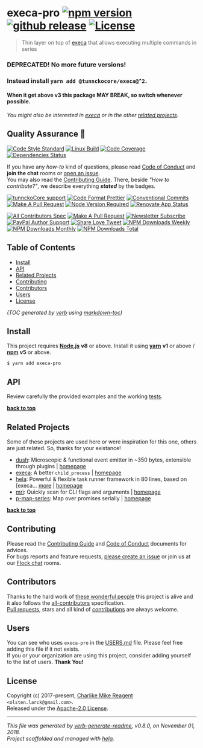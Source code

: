 # execa-pro [![npm version][npmv-img]][npmv-url] [![github release][github-release-img]][github-release-url] [![License][license-img]][license-url] 

> Thin layer on top of [execa][] that allows executing multiple commands in series

<div id="thetop"></div>

### DEPRECATED! No more future versions! 
### Instead install `yarn add @tunnckocore/execa@^2`.
#### When it get above v3 this package MAY BREAK, so switch whenever possible.

_You might also be interested in [execa][highlighted-link] or in the other [related projects](#related-projects)._

## Quality Assurance :100:

[![Code Style Standard][standard-img]][standard-url] 
[![Linux Build][circleci-img]][circleci-url] 
[![Code Coverage][codecov-img]][codecov-url] 
[![Dependencies Status][dependencies-img]][dependencies-url] 

If you have any _how-to_ kind of questions, please read [Code of Conduct](./CODE_OF_CONDUCT.md) and **join the chat** rooms or [open an issue][open-issue-url].  
You may also read the [Contributing Guide](./CONTRIBUTING.md). There, beside _"How to contribute?"_, we describe everything **_stated_** by  the badges.

[![tunnckoCore support][chat-img]][chat-url] 
[![Code Format Prettier][prettier-img]][prettier-url] 
[![Conventional Commits][ccommits-img]][ccommits-url] 
[![Make A Pull Request][prs-welcome-img]][prs-welcome-url] 
[![Node Version Required][nodeversion-img]][nodeversion-url] 
[![Renovate App Status][renovate-img]][renovate-url]

[![All Contributors Spec][all-contributors-img]](#contributors) 
[![Make A Pull Request][prs-welcome-img]][prs-welcome-url] 
[![Newsletter Subscribe][tinyletter-img]][tinyletter-url] 
[![PayPal Author Support][paypal-donate-img]][paypal-donate-url] 
[![Share Love Tweet][share-love-img]][share-love-url] 
[![NPM Downloads Weekly][downloads-weekly-img]][npmv-url] 
[![NPM Downloads Monthly][downloads-monthly-img]][npmv-url] 
[![NPM Downloads Total][downloads-total-img]][npmv-url] 

## Table of Contents
- [Install](#install)
- [API](#api)
- [Related Projects](#related-projects)
- [Contributing](#contributing)
- [Contributors](#contributors)
- [Users](#users)
- [License](#license)

_(TOC generated by [verb](https://github.com/verbose/verb) using [markdown-toc](https://github.com/jonschlinkert/markdown-toc))_

## Install

This project requires [**Node.js**][nodeversion-url] **v8** or above. Install it using [**yarn**](https://yarnpkg.com) **v1** or above / [**npm**](https://www.npmjs.com) **v5** or above.

```
$ yarn add execa-pro
```
<!-- 
A browser usage is also possible, thanks to the [unpkg.com](https://unpkg.com) CDN and [Rollup](https://ghub.now.sh/rollup) bundler.  
See available bundles at [`https://unpkg.com/execa-pro/dist/browser/`](https://unpkg.com/execa-pro/dist/browser/).

> _**Note:** May not work in the browser if some of the [Node.js builtin modules](https://github.com/juliangruber/builtins/blob/master/builtins.json) are used here._
 -->
 
## API
Review carefully the provided examples and the working [tests](./test).

**[back to top](#thetop)**

## Related Projects
Some of these projects are used here or were inspiration for this one, others are just related. So, thanks for your existance! 
- [dush](https://www.npmjs.com/package/dush): Microscopic & functional event emitter in ~350 bytes, extensible through plugins | [homepage](https://github.com/tunnckocore/dush#readme "Microscopic & functional event emitter in ~350 bytes, extensible through plugins")
- [execa](https://www.npmjs.com/package/execa): A better `child_process` | [homepage](https://github.com/sindresorhus/execa#readme "A better `child_process`")
- [hela](https://www.npmjs.com/package/hela): Powerful & flexible task runner framework in 80 lines, based on [execa… [more](https://github.com/tunnckoCore/hela#readme) | [homepage](https://github.com/tunnckoCore/hela#readme "Powerful & flexible task runner framework in 80 lines, based on [execa][]. Supports shareable configs, a la ESLint")
- [mri](https://www.npmjs.com/package/mri): Quickly scan for CLI flags and arguments | [homepage](https://github.com/lukeed/mri#readme "Quickly scan for CLI flags and arguments")
- [p-map-series](https://www.npmjs.com/package/p-map-series): Map over promises serially | [homepage](https://github.com/sindresorhus/p-map-series#readme "Map over promises serially")

**[back to top](#thetop)**

## Contributing
Please read the [Contributing Guide](./CONTRIBUTING.md) and [Code of Conduct](./CODE_OF_CONDUCT.md) documents for advices.  
For bugs reports and feature requests, [please create an issue][open-issue-url] or join us at our [Flock chat][chat-url] rooms.
  
## Contributors
Thanks to the hard work of [these wonderful people](./CONTRIBUTORS.md) this project is alive and it also follows the [all-contributors](https://github.com/kentcdodds/all-contributors) specification.  
[Pull requests](./CONTRIBUTING.md#opening-a-pull-request), stars and all kind of [contributions](https://opensource.guide/how-to-contribute/#what-it-means-to-contribute) are always welcome.

## Users
You can see who uses `execa-pro` in the [USERS.md](./USERS.md) file. Please feel free adding this file if it not exists.  
If you or your organization are using this project, consider adding yourself to the list of users. **Thank You!**

## License
Copyright (c) 2017-present, [Charlike Mike Reagent][author-link] `<olsten.larck@gmail.com>`.  
Released under the [Apache-2.0 License][license-url].

***

_This file was generated by [verb-generate-readme](https://github.com/verbose/verb-generate-readme), v0.8.0, on November 01, 2018._  
_Project scaffolded and managed with [hela][]._

[execa]: https://github.com/sindresorhus/execa
[hela]: https://github.com/tunnckoCore/hela

<!-- Heading badges -->
[npmv-url]: https://www.npmjs.com/package/execa-pro
[npmv-img]: https://img.shields.io/npm/v/execa-pro.svg?label=npm%20version

[github-release-url]: https://github.com/tunnckoCoreLabs/execa-pro/releases/latest
[github-release-img]: https://img.shields.io/github/release/tunnckoCoreLabs/execa-pro.svg?label=github%20release

[license-url]: https://github.com/tunnckoCoreLabs/execa-pro/blob/master/LICENSE
[license-img]: https://img.shields.io/npm/l/execa-pro.svg
<!-- [license-img]: https://img.shields.io/badge/license-tunnckoCore_1%2E0-blue.svg -->

[downloads-monthly-img]: https://img.shields.io/npm/dm/execa-pro.svg

<!-- Front line badges -->

[standard-url]: https://github.com/airbnb/javascript
[standard-img]: https://img.shields.io/badge/code_style-airbnb-brightgreen.svg

[circleci-url]: https://circleci.com/gh/tunnckoCoreLabs/execa-pro/tree/master
[circleci-img]: https://img.shields.io/circleci/project/github/tunnckoCoreLabs/execa-pro/master.svg

[codecov-url]: https://codecov.io/gh/tunnckoCoreLabs/execa-pro
[codecov-img]: https://img.shields.io/codecov/c/github/tunnckoCoreLabs/execa-pro/master.svg

[dependencies-url]: https://david-dm.org/tunnckoCoreLabs/execa-pro
[dependencies-img]: https://img.shields.io/david/tunnckoCoreLabs/execa-pro.svg

<!-- Second front of badges -->
[chat-url]: https://tunnckocore.flock.com/?i=cx2xoeofjtj6eo6c
[chat-img]: https://img.shields.io/badge/chat-on_flock-brightgreen.svg

[prettier-url]: https://github.com/prettier/prettier
[prettier-img]: https://img.shields.io/badge/styled_with-prettier-f952a5.svg

<!-- the original color of nsp: 
[nodesec-img]: https://img.shields.io/badge/nsp-no_known_vulns-35a9e0.svg -->

[ccommits-url]: https://conventionalcommits.org/
[ccommits-img]: https://img.shields.io/badge/conventional_commits-1.0.0-yellow.svg

[prs-welcome-img]: https://img.shields.io/badge/PRs-welcome-brightgreen.svg
[prs-welcome-url]: http://makeapullrequest.com

[nodeversion-url]: https://nodejs.org/en/download
[nodeversion-img]: https://img.shields.io/node/v/execa-pro.svg

[renovate-url]: https://renovateapp.com
[renovate-img]: https://img.shields.io/badge/renovate-enabled-brightgreen.svg

<!-- Third badges line (After CodeSponsor ads) -->
[all-contributors-img]: https://img.shields.io/github/contributors/tunnckoCoreLabs/execa-pro.svg?label=all%20contributors&colorB=ffa500

[tinyletter-url]: https://tinyletter.com/tunnckoCore
[tinyletter-img]: https://img.shields.io/badge/join-newsletter-9caaf8.svg

[paypal-donate-url]: https://paypal.me/tunnckoCore/10
[paypal-donate-img]: https://img.shields.io/badge/$-support-f47721.svg

[downloads-weekly-img]: https://img.shields.io/npm/dw/execa-pro.svg
[downloads-total-img]: https://img.shields.io/npm/dt/execa-pro.svg

<!-- Miscellaneous -->
[share-love-url]: https://twitter.com/intent/tweet?text=https://github.com/tunnckoCoreLabs/execa-pro&via=tunnckoCore
[share-love-img]: https://img.shields.io/badge/share-love-1da1f2.svg
[open-issue-url]: https://github.com/tunnckoCoreLabs/execa-pro/issues/new

[highlighted-link]: https://ghub.now.sh/execa
[author-link]: https://i.am.charlike.online

